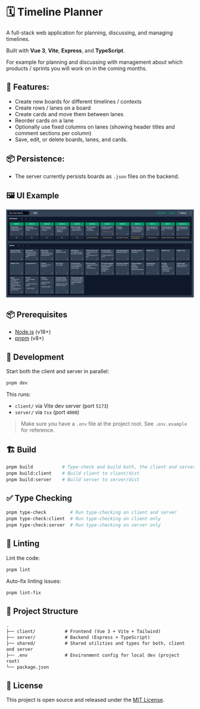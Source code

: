 # 🗓️ Timeline Planner

A full-stack web application for planning, discussing, and managing timelines.

Built with **Vue 3**, **Vite**, **Express**, and **TypeScript**.

For example for planning and discussing with management about which products / sprints you will work on in the coming months.

## 🚀 Features:
- Create new boards for different timelines / contexts
- Create rows / lanes on a board
- Create cards and move them between lanes
- Reorder cards on a lane
- Optionally use fixed columns on lanes (showing header titles and comment sections per column)
- Save, edit, or delete boards, lanes, and cards.


## 📦 Persistence:
- The server currently persists boards as `.json` files on the backend.


## 🖼️ UI Example
![UI Example](.doc/ui.png)


## 📦 Prerequisites

- [Node.js](https://nodejs.org/) (v18+)
- [pnpm](https://pnpm.io/) (v8+)


## 🚀 Development

Start both the client and server in parallel:

```bash
pnpm dev
```

This runs:

- `client/` via Vite dev server (port `5173`)
- `server/` via `tsx` (port `4000`)

> Make sure you have a `.env` file at the project root. See `.env.example` for reference.


## 🏗️ Build

```bash
pnpm build           # Type-check and build both, the client and server
pnpm build:client    # Build client to client/dist
pnpm build:server    # Build server to server/dist
```


## ✅ Type Checking

```bash
pnpm type-check         # Run type-checking on client and server
pnpm type-check:client  # Run type-checking on client only
pnpm type-check:server  # Run type-checking on server only
```


## 🧪 Linting

Lint the code:

```bash
pnpm lint
```

Auto-fix linting issues:

```bash
pnpm lint-fix
```


## 📁 Project Structure

```
.
├── client/           # Frontend (Vue 3 + Vite + Tailwind)
├── server/           # Backend (Express + TypeScript)
├── shared/           # Shared utilities and types for both, client and server
├── .env              # Environment config for local dev (project root)
└── package.json
```


## 📜 License

This project is open source and released under the [MIT License](https://opensource.org/licenses/MIT).